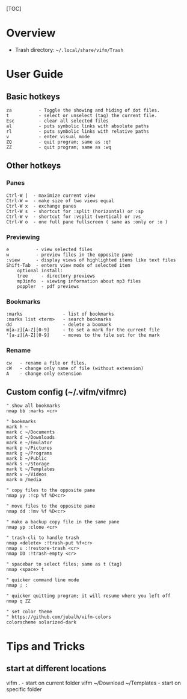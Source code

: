 [TOC]

# Overview
- Trash directory: `~/.local/share/vifm/Trash`

# User Guide
## Basic hotkeys
	za          - Toggle the showing and hiding of dot files.
	t           - select or unselect (tag) the current file.
	Esc         - clear all selected files
	al          - puts symbolic links with absolute paths
	rl          - puts symbolic links with relative paths
	v           - enter visual mode
	ZQ          - quit program; same as :q!
	ZZ          - quit program; same as :wq

## Other hotkeys
### Panes
	Ctrl-W |  - maximize current view
	Ctrl-W =  - make size of two views equal
	Ctrl-W x  - exchange panes
	Ctrl-W s  - shortcut for :split (horizontal) or :sp
	Ctrl-W v  - shortcut for :vsplit (vertical) or :vs
	Ctrl-W o  - one full pane fullscreen ( same as :only or :o )

### Previewing
	e          - view selected files
	w          - preview files in the opposite pane
	:view      - display views of highlighted items like text files
	Shift-Tab  - enters view mode of selected item
		optional install:
		tree     - directory previews
		mp3info  - viewing information about mp3 files
		poppler  - pdf previews

### Bookmarks
	:marks               - list of bookmarks
	:marks list <term>   - search bookmarks
	dd                   - delete a boomark
	m[a-z][A-Z][0-9]     - to set a mark for the current file
	'[a-z][A-Z][0-9]     - moves to the file set for the mark

### Rename
	cw   - rename a file or files.
	cW   - change only name of file (without extension)
	A    - change only extension

## Custom config (~/.vifm/vifmrc)
	" show all bookmarks
	nmap bb :marks <cr>

	" bookmarks
	mark h ~
	mark c ~/Documents
	mark d ~/Downloads
	mark e ~/Emulator
	mark p ~/Pictures
	mark g ~/Programs
	mark b ~/Public
	mark s ~/Storage
	mark t ~/Templates
	mark v ~/Videos
	mark m /media

	" copy files to the opposite pane
	nmap yy :!cp %f %D<cr>

	" move files to the opposite pane
	nmap dd :!mv %f %D<cr>

	" make a backup copy file in the same pane
	nmap yp :clone <cr>

	" trash-cli to handle trash
	nmap <delete> :!trash-put %f<cr>
	nmap u :!restore-trash <cr>
	nmap DD :!trash-empty <cr>

	" spacebar to select files; same as t (tag)
	nmap <space> t

	" quicker command line mode
	nmap ; :

	" quicker quitting program; it will resume where you left off
	nmap q ZZ

	" set color theme
	" https://github.com/jubalh/vifm-colors
	colorscheme solarized-dark

# Tips and Tricks
## start at different locations
vifm .                       - start on current folder
vifm ~/Download ~/Templates  - start on specific folder
